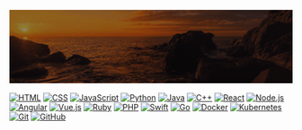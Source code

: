 ![Animação de Digitação](media/Cabeçalho.gif)

[![HTML](https://img.shields.io/badge/-HTML-333333?style=for-the-badge&logo=html5)](#)
[![CSS](https://img.shields.io/badge/-CSS-1572B6?style=for-the-badge&logo=css3)](#)
[![JavaScript](https://img.shields.io/badge/-JavaScript-black?style=for-the-badge&logo=javascript)](#)
[![Python](https://img.shields.io/badge/-Python-3776AB?style=for-the-badge&logo=python)](#)
[![Java](https://img.shields.io/badge/-Java-007396?style=for-the-badge&logo=java)](#)
[![C++](https://img.shields.io/badge/-C++-00599C?style=for-the-badge&logo=c%2B%2B)](#)
[![React](https://img.shields.io/badge/-React-black?style=for-the-badge&logo=react)](#)
[![Node.js](https://img.shields.io/badge/-Node.js-black?style=for-the-badge&logo=node.js)](#)
[![Angular](https://img.shields.io/badge/-Angular-DD0031?style=for-the-badge&logo=angular)](#)
[![Vue.js](https://img.shields.io/badge/-Vue.js-4FC08D?style=for-the-badge&logo=vue.js)](#)
[![Ruby](https://img.shields.io/badge/-Ruby-CC342D?style=for-the-badge&logo=ruby)](#)
[![PHP](https://img.shields.io/badge/-PHP-777BB4?style=for-the-badge&logo=php)](#)
[![Swift](https://img.shields.io/badge/-Swift-FA7343?style=for-the-badge&logo=swift)](#)
[![Go](https://img.shields.io/badge/-Go-00ADD8?style=for-the-badge&logo=go)](#)
[![Docker](https://img.shields.io/badge/-Docker-black?style=for-the-badge&logo=docker)](#)
[![Kubernetes](https://img.shields.io/badge/-Kubernetes-326CE5?style=for-the-badge&logo=kubernetes)](#)
[![Git](https://img.shields.io/badge/-Git-black?style=for-the-badge&logo=git)](#)
[![GitHub](https://img.shields.io/badge/-GitHub-181717?style=for-the-badge&logo=github)](#)

